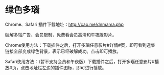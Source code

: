 # 绿色多瑙


Chrome、Safari 插件下载地址：http://cao.me/dnmama.php

破解多瑙广告、会员限制，免费看会员高清和午夜版影片。

Chrome使用方法：下载插件之后，打开多瑙任意影片#详情#页，即可看到选集链接全部变成绿色背景，表示已经破解成功。点击即可播放。


Safari使用方法：（暂不支持会员和午夜版）下载插件之后，打开多瑙任意影片#播放#页，点击地址栏左边的插件图标，即可进行播放。
